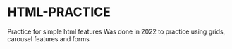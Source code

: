 # HTML-PRACTICE
Practice for simple html features
Was done in 2022 to practice using grids, carousel features and forms
